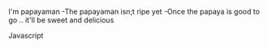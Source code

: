 I'm papayaman
-The papayaman isn;t ripe yet
-Once the papaya is good to go .. it'll be sweet and delicious

Javascript